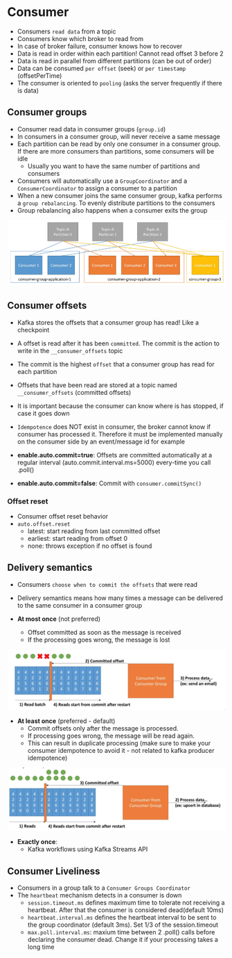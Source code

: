 # Consumer

- Consumers `read data` from a topic
- Consumers know which broker to read from
- In case of broker failure, consumer knows how to recover
- Data is read in order within each partition! Cannot read offset 3 before 2
- Data is read in parallel from different partitions (can be out of order)
- Data can be consumed `per offset` (seek) or `per timestamp` (offsetPerTime)
- The consumer is oriented to `pooling` (asks the server frequently if there is data)

## Consumer groups

- Consumer read data in consumer groups (`group.id`)
- In consumers in a consumer group, will never receive a same message
- Each partition can be read by only one consumer in a consumer group. If there are more consumers than partitions, some consumers will be idle
  - Usually you want to have the same number of partitions and consumers
- Consumers will automatically use a `GroupCoordinator` and a `ConsumerCoordinator` to assign a consumer to a partition
- When a new consumer joins the same consumer group, kafka performs a `group rebalancing`. To evenly distribute partitions to the consumers
- Group rebalancing also happens when a consumer exits the group

![Consumer Groups](.images/consumer-groups.png)

## Consumer offsets

- Kafka stores the offsets that a consumer group has read! Like a checkpoint
- A offset is read after it has been `committed`. The commit is the action to write in the `__consumer_offsets` topic
- The commit is the highest `offset` that a consumer group has read for each partition
- Offsets that have been read are stored at a topic named `__consumer_offsets` (committed offsets)
- It is important because the consumer can know where is has stopped, if case it goes down
- `Idempotence` does NOT exist in consumer, the broker cannot know if consumer has processed it. Therefore it must be implemented manually on the consumer side by an event/message id for example

- **enable.auto.commit=true**: Offsets are committed automatically at a regular interval (auto.commit.interval.ms=5000) every-time you call .poll()
- **enable.auto.commit=false**: Commit with `consumer.commitSync()`

### Offset reset

- Consumer offset reset behavior
- `auto.offset.reset`
  - latest: start reading from last committed offset
  - earliest: start reading from offset 0
  - none: throws exception if no offset is found

## Delivery semantics

- Consumers `choose when to commit the offsets` that were read
- Delivery semantics means how many times a message can be delivered to the same consumer in a consumer group

- **At most once** (not preferred)
  - Offset committed as soon as the message is received
  - If the processing goes wrong, the message is lost

![Delivery At Most Once](.images/delivery-at-most-once.png)

- **At least once** (preferred - default)
  - Commit offsets only after the message is processed.
  - If processing goes wrong, the message will be read again.
  - This can result in duplicate processing (make sure to make your consumer idempotence to avoid it - not related to kafka producer idempotence)

![Delivery At Most Once](.images/delivery-at-least-once.png)

- **Exactly once**:
  - Kafka workflows using Kafka Streams API

## Consumer Liveliness

- Consumers in a group talk to a `Consumer Groups Coordinator`
- The `heartbeat` mechanism detects in a consumer is down
  - `session.timeout.ms` defines maximum time to tolerate not receiving a heartbeat. After that the consumer is considered dead(default 10ms)
  - `heartbeat.interval.ms` defines the heartbeat interval to be sent to the group coordinator (default 3ms). Set 1/3 of the session.timeout
  - `max.poll.interval.ms`: maxium time between 2 .poll() calls before declaring the consumer dead. Change it if your processing takes a long time
